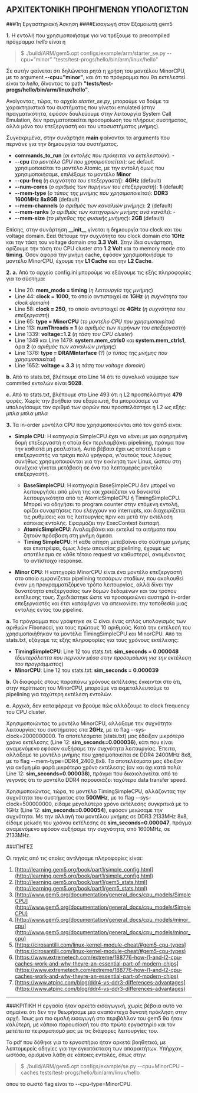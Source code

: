 ## ΑΡΧΙΤΕΚΤΟΝΙΚΗ ΠΡΟΗΓΜΕΝΩΝ ΥΠΟΛΟΓΙΣΤΩΝ

###1η Εργαστηριακή Άσκηση
####Εισαγωγή στον Εξομοιωτή gem5

**1.** Η εντολή που χρησιμοποιήσαμε για να τρέξουμε το precompiled πρόγραμμα _hello_ είναι η 

>$ ./build/ARM/gem5.opt configs/example/arm/starter_se.py --cpu="minor" "tests/test-progs/hello/bin/arm/linux/hello"

Σε αυτήν φαίνεται ότι δηλώνεται ρητά η χρήση του μοντέλου MinorCPU, με το argument **--cpu="minor"**, και ότι το πρόγραμμα που θα εκτελεστεί είναι το _hello_, δίνοντας το path **"tests/test-progs/hello/bin/arm/linux/hello"**.

Ανοίγοντας, τώρα, το αρχείο *starter_se.py*, μπορούμε να δούμε τα χαρακτηριστικά του συστήματος που γίνεται emulated (στην πραγματικότητα, εφόσον δουλεύουμε στην λειτουργία System Call Emulation, δεν πραγματοποιείται προσομοίωση του πλήρους συστήματος, αλλά μόνο του επεξεργαστή και του υποσυστήματος μνήμης). 

Συγκεκριμένα, στην συνάρτηση **main** φαίνονται τα arguments που περνάνε για την δημιουργία του συστήματος.

* **commands\_to\_run** (_οι εντολές που πρόκειται να εκτελεστούν_): - 
* **--cpu** (_το μοντέλο CPU που χρησιμοποιείται_): ως default χρησιμοποιείται το μοντέλο Atomic, με την εντολή όμως που χρησιμοποιήσαμε, επιλέξαμε το μοντέλο **Minor**
* **--cpu-freq** (_η συχνότητα του επεξεργαστή_): **4GHz** (default) 
* **--num-cores** (_ο αριθμός των πυρήνων του επεξεργαστή_): **1** (default)
* **--mem-type** (_ο τύπος της μνήμης που χρησιμοποιείται_): **DDR3 1600MHz 8x8GB** (default)
* **--mem-channels** (_ο αριθμός των καναλιών μνήμης_): **2** (default)
* **--mem-ranks** (_ο αριθμός των κατηγοριών μνήμης ανά κανάλι_): -
* **--mem-size** (_το μέγεθος της φυσικής μνήμης_): **2GB** (default)  

Επίσης, στην συνάρτηση **\_\_init__** γίνεται η δημιουργία του clock και του voltage domain. Εκεί θέτουμε την συχνότητα του clock domain στο **1GHz** και την τάση του voltage domain στα **3.3 Volt**.  Στην ίδια συνάρτηση, ορίζουμε την τάση του CPU cluster στο **1.2 Volt** και το memory mode στο **timing**.
Όσον αφορά την μνήμη cache, εφόσον χρησιμοποιήσαμε το μοντέλο MinorCPU, έχουμε την **L1 Cache** και την **L2 Cache**. 

**2.** **a.** Από το αρχείο config.ini μπορούμε να εξάγουμε τις εξής πληροφορίες για το σύστημα:  

* Line 20: **mem_mode = timing** (_η λειτουργία της μνήμης_)
* Line 44: **clock = 1000**, το οποίο αντιστοιχεί σε **1GHz** (_η συχνότητα του clock domain_)
* Line 58: **clock = 250**, το οποίο αντιστοιχεί σε **4GHz** (_η συχνότητα του επεξεργαστή_)
* Line 65:  **type = MinorCPU** (_το μοντέλο CPU που χρησιμοποιείται_)
* Line 113: **numThreads = 1** (_ο αριθμός των πυρήνων του επεξεργαστή_)
* Line 1339: **voltage=1.2** (_η τάση του CPU cluster_)
* Line 1349 και Line 1479:  **system.mem\_ctrls0** και **system.mem\_ctrls1**, άρα **2** (_ο αριθμός των καναλιών μνήμης_) 
* Line 1376: **type = DRAMInterface** (?) (_ο τύπος της μνήμης που χρησιμοποιείται_)
* Line 1652: **voltage = 3.3** (_η τάση του voltage domain_)

**b.** Από το stats.txt, βλέπουμε στο Line 14 ότι το συνολικό νούμερο των commited εντολών είναι **5028**.  

**c.** Από το stats.txt, βλέπουμε στο Line 493 ότι η L2 προσπελάστηκε **479** φορές. Χωρίς την βοήθεια του εξομοιωτή, θα μπορούσαμε να υπολογίσουμε τον αριθμό των φορών που προσπελάστηκε η L2 ως εξής: _μπλα μπλα μπλα_

**3.** Τα in-order μοντέλα CPU που χρησιμοποιούνται από τον gem5 είναι:

* **Simple CPU**: Η κατηγορία SimpleCPU έχει να κάνει με μια αφηρημένη δομή επεξεργαστή η οποία δεν περιλαμβάνει pipelining, πράγμα που την καθιστά μη ρεαλιστική. Αυτό βέβαια έχει ως αποτέλεσμα ο επεξεργαστής να τρέχει πολύ γρήγορα, γι'αυτούς τους λόγους συνήθως χρησιμοποιούνται για την εκκίνηση των Linux, ώσπου στη συνέχεια γίνεται μετάβαση σε ένα πιο λεπτομερές μοντέλο επεξεργαστή.  
	* **BaseSimpleCPU**: Η κατηγορία BaseSimpleCPU δεν μπορεί να λειτουργήσει από μόνη της και χρειάζεται να δανειστεί λειτουργικότητα από τις AtomicSimpleCPU ή TimingSimpleCPU. Μπορεί να οδηγήσει το program counter στην επόμενη εντολή, ορίζει συναρτήσεις που ελέγχουν για interrupts, και διαχειρίζεται τις ρυθμίσεις και τις λειτουργίες πριν και μετά την εκτέλεση κάποιας εντολής. Εφαρμόζει την ExecContext διεπαφή.
	* **AtomicSimpleCPU**: Αναλαμβάνει και εκτελεί τα αιτήματα που ζητούν πρόσβαση στη μνήμη άμεσα.
	* **Timing SimpleCPU**: Η κάθε αίτηση μεταβαίνει στο σύστημα μνήμης και επιστρέφει, όμως λόγω απουσίας pipelining, έχουμε ως αποτέλεσμα σε κάθε τέτοιο request να καθυστερεί, αναμένοντας το αντίστοιχο response.

* **Minor CPU**:  Η κατηγορία MinorCPU είναι ένα μοντέλο επεξεργαστή στο οποίο εμφανίζεται pipelining τεσσάρων σταδίων, που ακολουθεί έναν μη προγραμματιζόμενο τρόπο λειτουργίας, αλλά δίνει την δυνατότητα επεξεργασίας των δομών δεδομένων και του τρόπου εκτέλεσης τους. Σχεδιάστηκε ώστε να προσομοιώνει αυστηρά in-order επεξεργαστές και έτσι καταφέρνει να απεικονίσει την τοποθεσία μιας εντολής εντός του pipeline.

**a.** Το πρόγραμμα που γράφτηκε σε C είναι ένας απλός υπολογισμός των αριθμών Fibonacci, για τους πρώτους 10 αριθμούς. Κατά την εκτέλεσή του χρησιμοποιήθηκαν τα μοντέλα TimingSimpleCPU και MinorCPU. Από τα stats.txt, εξάγαμε τις εξής πληροφορίες για τους χρόνους εκτέλεσης:

* **TimingSimpleCPU**: Line 12 του stats.txt: **sim\_seconds = 0.000048** (_δευτερόλεπτα που περνούν μέσα στην προσομοίωση για την εκτέλεση του προγράμματος_) 
* **MinorCPU**: Line 12 του stats.txt: **sim\_seconds = 0.000039**

**b.** Οι διαφορές στους παραπάνω χρόνους εκτέλεσης έγκεινται στο ότι, στην περίπτωση του MinorCPU, μπορούμε να εκμεταλλευτούμε το pipelining για ταχύτερη εκτέλεση εντολών.

**c.** Αρχικά, δεν καταφέραμε να βρούμε πώς αλλάζουμε το clock frequency του CPU cluster.  

Χρησιμοποιώντας το μοντέλο MinorCPU, αλλάξαμε την συχνότητα λειτουργίας του συστήματος στα **2GHz**, με το flag --sys-clock=2000000000. Τα αποτελέσματα (stats.txt) μας έδειξαν μικρότερο χρόνο εκτέλεσης (Line 12: **sim\_seconds=0.000036**), κάτι που είναι αναμενόμενο εφόσον αυξήσαμε την συχνότητα λειτουργίας. Έπειτα, αλλάξαμε το μοντέλο μνήμης που χρησιμοποιείται σε DDR4 2400MHz 8x8, με το flag --mem-type=DDR4_2400_8x8. Τα αποτελέσματα μας έδειξαν για ακόμη μία φορά μικρότερο χρόνο εκτέλεσης (αν και όχι κατά πολύ: Line 12: **sim\_seconds=0.000038**), πράγμα που δικαιολογείται από το γεγονός ότι το μοντέλο DDR4 παρουσιάζει ταχύτερο data transfer speed.

Χρησιμοποιώντας, τώρα, το μοντέλο TimingSimpleCPU, αλλάζοντας την συχνότητα του συστήματος στα **500MHz**, με το flag --sys-clock=500000000, είδαμε μεγαλύτερο χρόνο εκτέλεσης συγκριτικά με το 1GHz (Line 12: **sim\_seconds=0.000054**), εφόσον μειώσαμε την συχνότητα. Με την αλλαγή του μοντέλου μνήμης σε DDR3 2133MHz 8x8, είδαμε μείωση του χρόνου εκτέλεσης σε **sim\_seconds=0.000047**, πράγμα αναμενόμενο εφόσον αυξήσαμε την συχνότητα, από 1600MHz, σε 2133MHz.

###ΠΗΓΕΣ

Οι πηγές από τις οποίες αντλήσαμε πληροφορίες είναι:

1. [http://learning.gem5.org/book/part1/simple_config.html](http://learning.gem5.org/book/part1/simple_config.html)
2. [http://learning.gem5.org/book/part1/gem5_stats.html](http://learning.gem5.org/book/part1/gem5_stats.html)
3. [http://www.gem5.org/documentation/general_docs/cpu_models/SimpleCPU](http://www.gem5.org/documentation/general_docs/cpu_models/SimpleCPU)
4. [http://www.gem5.org/documentation/general_docs/cpu_models/minor_cpu](http://www.gem5.org/documentation/general_docs/cpu_models/minor_cpu)
5. [https://cirosantilli.com/linux-kernel-module-cheat/#gem5-cpu-types](https://cirosantilli.com/linux-kernel-module-cheat/#gem5-cpu-types)
6. [https://www.extremetech.com/extreme/188776-how-l1-and-l2-cpu-caches-work-and-why-theyre-an-essential-part-of-modern-chips](https://www.extremetech.com/extreme/188776-how-l1-and-l2-cpu-caches-work-and-why-theyre-an-essential-part-of-modern-chips)
7. [https://www.atpinc.com/blog/ddr4-vs-ddr3-differences-advantages](https://www.atpinc.com/blog/ddr4-vs-ddr3-differences-advantages)

***

###ΚΡΙΤΙΚΗ
Η εργασία ήταν αρκετά εισαγωγική, χωρίς βέβαια αυτό να σημαίνει ότι δεν την θεωρήσαμε μια αναπάντεχα δυνατή πρόκληση στην αρχή. Ίσως μια πιο ομαλή εισαγωγή στο περιβάλλον του gem5 θα ήταν καλύτερη, με κάποια παρουσίασή του στο πρώτο εργαστηρίο και τον _μετέπειτα_ πειραματισμό μας με τις διάφορες λειτουργίες του. 

Το pdf που δόθηκε για το εργαστήριο ήταν αρκετά βοηθητικό, με λεπτομερείς οδηγίες για την εγκατάσταση των απαραιτήτων. Υπήρχαν, ωστόσο, ορισμένα λάθη σε κάποιες εντολές, όπως στην:
>$ ./build/ARM/gem5.opt configs/example/se.py --cpu=MinorCPU –caches
tests/test-progs/hello/bin/arm/linux/hello

όπου το σωστό flag είναι το --cpu-type=MinorCPU. 
